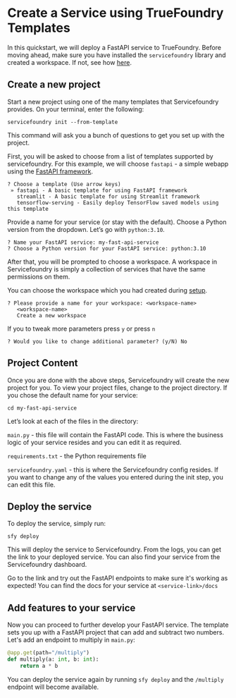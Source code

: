 # Create a Service using TrueFoundry Templates

In this quickstart, we will deploy a FastAPI service to TrueFoundry. Before moving ahead, make sure you have installed the `servicefoundry` library and created a workspace. If not, see how [here](./install-and-workspace.md).

## Create a new project
Start a new project using one of the many templates that Servicefoundry provides. On your terminal, enter the following:

```
servicefoundry init --from-template
```

This command will ask you a bunch of questions to get you set up with the project.

First, you will be asked to choose from a list of templates supported by servicefoundry. For this example, we will choose `fastapi` - a simple webapp using the [FastAPI framework](https://fastapi.tiangolo.com).

```
? Choose a template (Use arrow keys)
 » fastapi - A basic template for using FastAPI framework
   streamlit - A basic template for using Streamlit framework
   tensorflow-serving - Easily deploy TensorFlow saved models using this template
```

Provide a name for your service (or stay with the default). Choose a Python version from the dropdown. Let’s go with `python:3.10`.

```
? Name your FastAPI service: my-fast-api-service
? Choose a Python version for your FastAPI service: python:3.10
```

After that, you will be prompted to choose a workspace. A workspace in Servicefoundry is simply a collection of services that have the same permissions on them.

You can choose the workspace which you had created during [setup](./install-and-workspace.md).

```
? Please provide a name for your workspace: <workspace-name>
   <workspace-name>
   Create a new workspace
```

If you to tweak more parameters press `y` or press `n`

```
? Would you like to change additional parameter? (y/N) No
```

## Project Content

Once you are done with the above steps, Servicefoundry will create the new project for you. To view your project files, change to the project directory. If you chose the default name for your service:

```
cd my-fast-api-service
```

Let’s look at each of the files in the directory:

`main.py` - this file will contain the FastAPI code. This is where the business logic of your service resides and you can edit it as required.

`requirements.txt` - the Python requirements file

`servicefoundry.yaml` - this is where the Servicefoundry config resides. If you want to change any of the values you entered during the init step, you can edit this file.

## Deploy the service
To deploy the service, simply run:

```
sfy deploy
```

This will deploy the service to Servicefoundry. From the logs, you can get the link to your deployed service. You can also find your service from the Servicefoundry dashboard.

Go to the link and try out the FastAPI endpoints to make sure it's working as expected! You can find the docs for your service at `<service-link>/docs`

## Add features to your service
Now you can proceed to further develop your FastAPI service. The template sets you up with a FastAPI project that can add and subtract two numbers. Let's add an endpoint to multiply in `main.py`:

```python
@app.get(path="/multiply")
def multiply(a: int, b: int):
    return a * b
```

You can deploy the service again by running `sfy deploy` and the `/multiply` endpoint will become available.
